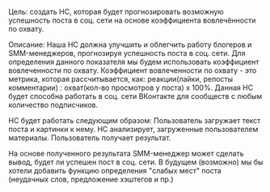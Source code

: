 Цель: создать НС, которая будет прогнозировать возможную успешность поста в соц. сети на основе коэффициента вовлечённости по охвату.

Описание:
Наша НС должна улучшить и облегчить работу блогеров и SMM-менеджеров, прогнозируя успешность поста в соц. сети. Для определения данного показателя мы будем использовать коэффициент вовлеченности по охвату. Коэффициент вовлеченности по охвату - это метрика, которая рассчитывается, как: реакции(лайки, репосты комментарии) : охват(кол-во просмотров у поста) x 100%. Данная НС будет способна работать в соц. сети ВКонтакте для сообществ с любым количество подписчиков.

НС будет работать следующим образом:
Пользователь загружает текст поста и картинки к нему.
НС анализирует, загруженные пользователем материалы.
Пользователь получает результат.

На основе полученного результата SMM-менеджер может сделать вывод, будет ли успешен пост в соц. сети. В будущем (возможно) мы бы хотели добавить функцию определения "слабых мест" поста (неудачных слов, предложение хэштегов и пр.)  
